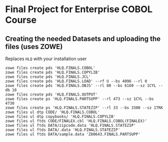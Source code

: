 # Final Project for Enterprise COBOL Course

## Creating the needed Datasets and uploading the files (uses ZOWE)

Replaces `HLQ` with your installation user

```
zowe files create pds 'HLQ.FINALS.COBOL'
zowe files create pds 'HLQ.FINALS.COPYLIB'
zowe files create pds 'HLQ.FINALS.JCL'
zowe files create pds 'HLQ.FINALS.LOAD' --rf U --bs 4096 --rl 0
zowe files create pds 'HLQ.FINALS.OBJS' --rl 80 --bs 6160 --sz 1CYL --db 10
zowe files create pds 'HLQ.FINALS.OUTPUT'
zowe files create ps 'HLQ.FINALS.PARTSUPP' --rl 473 --sz 1CYL --bs 4730
zowe files create ps 'HLQ.FINALS.STATEZIP' --rl 33 --bs 3300 --sz 1TRK
zowe files ul dtp CODE/ 'HLQ.FINALS.COBOL'
zowe files ul dtp copybooks/ 'HLQ.FINALS.COPYLIB'
zowe files ul ftds CODE/FINALEX.cbl 'HLQ.FINALS.COBOL(FINALEX)'
zowe files ul ftds DATA/zipcode.data 'HLQ.FINALS.STATEZIP'
zowe files ul ftds DATA/.data 'HLQ.FINALS.STATEZIP'
zowe files ul ftds DATA/sample.data 'Z80643.FINALS.PARTSUPP' 
```